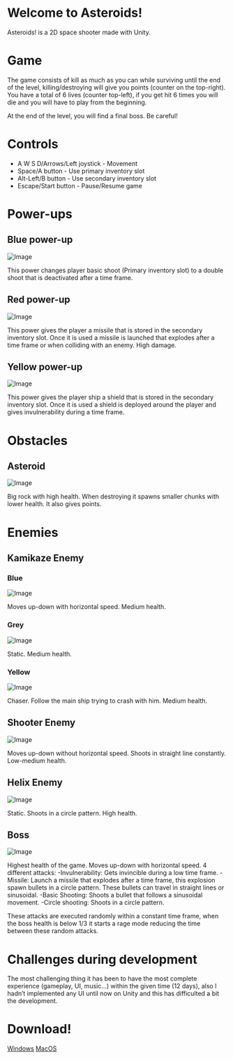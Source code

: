 # Welcome to Asteroids!

Asteroids! is a 2D space shooter made with Unity.

# Game

The game consists of kill as much as you can while surviving until the end of the level, killing/destroying will give you points (counter on the top-right). You have a total of 6  lives (counter top-left), if you get hit 6 times you will die and you will have to play from the beginning.

At the end of the level, you will find a final boss. Be careful!

# Controls

* A W S D/Arrows/Left joystick - Movement
* Space/A button - Use primary inventory slot
* Alt-Left/B button - Use secondary inventory slot
* Escape/Start button - Pause/Resume game

# Power-ups
## Blue power-up
![Image](https://i.imgur.com/L0QSQSB.png)

This power changes player basic shoot (Primary inventory slot) to a double shoot that is deactivated after a time frame.

## Red power-up
![Image](https://i.imgur.com/2oPBozC.png)

This power gives the player a missile that is stored in the secondary inventory slot. Once it is used a missile is launched that explodes after a time frame or when colliding with an enemy. High damage.

## Yellow power-up
![Image](https://i.imgur.com/LI7ya2M.png)

This power gives the player ship a shield that is stored in the secondary inventory slot. Once it is used a shield is deployed around the player and gives invulnerability during a time frame.

# Obstacles
## Asteroid
![Image](https://i.imgur.com/ouwrP8L.png)

Big rock with high health. When destroying it spawns smaller chunks with lower health. It also gives points.

# Enemies
## Kamikaze Enemy
### Blue
![Image](https://i.imgur.com/txBBSFf.png)

Moves up-down with horizontal speed. Medium health.

### Grey
![Image](https://i.imgur.com/hJ9rUEz.png)

Static. Medium health.

### Yellow
![Image](https://i.imgur.com/QsaEfPX.png)

Chaser. Follow the main ship trying to crash with him. Medium health.

## Shooter Enemy
![Image](https://i.imgur.com/rvf3837.png)

Moves up-down without horizontal speed. Shoots in straight line constantly. Low-medium health.

## Helix Enemy
![Image](https://i.imgur.com/UwEPFjV.png)

Static. Shoots in a circle pattern. High health.

## Boss
![Image](https://i.imgur.com/adTJiN7.png)

Highest health of the game. Moves up-down with horizontal speed. 4 different attacks:
-Invulnerability: Gets invincible during a low time frame.
-Missile: Launch a missile that explodes after a time frame, this explosion spawn bullets in a circle pattern. These bullets can travel in straight lines or sinusoidal.
-Basic Shooting: Shoots a bullet that follows a sinusoidal movement.
-Circle shooting: Shoots in a circle pattern.

These attacks are executed randomly within a constant time frame, when the boss health is below 1/3 it starts a rage mode reducing the time between these random attacks.

# Challenges during development

The most challenging thing it has been to have the most complete experience (gameplay, UI, music…) within the given time (12 days), also I hadn’t implemented any UI until now on Unity and this has difficulted a bit the development.


# Download!

[Windows](https://github.com/sliz3r/Asteroids/releases/tag/v1.0)
[MacOS](https://drive.google.com/file/d/1eO0b4fRc8oZzQdmlFl1XGT4Th5Uwh53-/view?usp=sharing)
